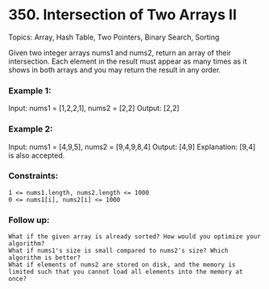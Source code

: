 # 350. Intersection of Two Arrays II

Topics: Array, Hash Table, Two Pointers, Binary Search, Sorting

Given two integer arrays nums1 and nums2, return an array of their intersection. Each element in the result must appear as many times as it shows in both arrays and you may return the result in any order.

### Example 1:

Input: nums1 = [1,2,2,1], nums2 = [2,2]
Output: [2,2]

### Example 2:

Input: nums1 = [4,9,5], nums2 = [9,4,9,8,4]
Output: [4,9]
Explanation: [9,4] is also accepted.

### Constraints:

    1 <= nums1.length, nums2.length <= 1000
    0 <= nums1[i], nums2[i] <= 1000

### Follow up:

    What if the given array is already sorted? How would you optimize your algorithm?
    What if nums1's size is small compared to nums2's size? Which algorithm is better?
    What if elements of nums2 are stored on disk, and the memory is limited such that you cannot load all elements into the memory at once?

